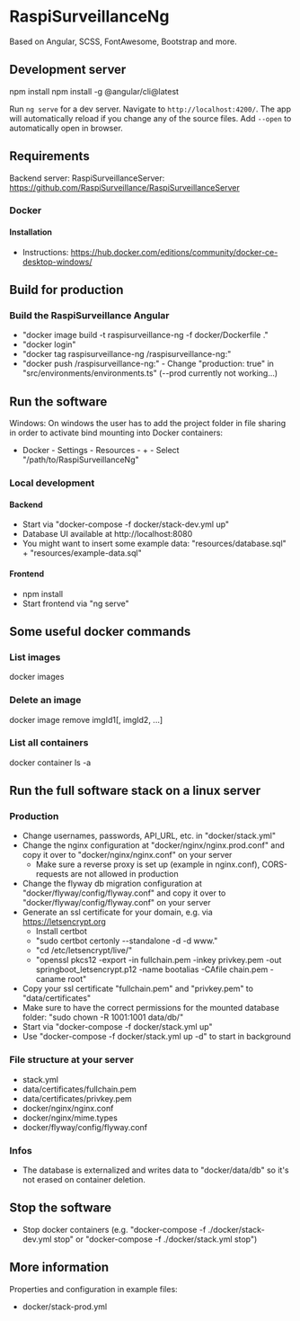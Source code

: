# RaspiSurveillanceNg

Based on Angular, SCSS, FontAwesome, Bootstrap and more.

## Development server

npm install
npm install -g @angular/cli@latest

Run `ng serve` for a dev server. Navigate to `http://localhost:4200/`. The app will automatically reload if you change any of the source files. Add `--open` to automatically open in browser.

## Requirements

Backend server: RaspiSurveillanceServer: https://github.com/RaspiSurveillance/RaspiSurveillanceServer

### Docker

#### Installation

- Instructions: https://hub.docker.com/editions/community/docker-ce-desktop-windows/

## Build for production

### Build the RaspiSurveillance Angular

- "docker image build -t raspisurveillance-ng -f docker/Dockerfile ."
- "docker login"
- "docker tag raspisurveillance-ng <dockerName>/raspisurveillance-ng:<version>"
- "docker push <dockerName>/raspisurveillance-ng:<version>"
- Change "production: true" in "src/environments/environments.ts" (--prod currently not working...)

## Run the software

Windows: On windows the user has to add the project folder in file sharing in order to activate bind mounting into Docker containers:

- Docker - Settings - Resources - + - Select "/path/to/RaspiSurveillanceNg"

### Local development

#### Backend

- Start via "docker-compose -f docker/stack-dev.yml up"
- Database UI available at http://localhost:8080
- You might want to insert some example data: "resources/database.sql" + "resources/example-data.sql"

#### Frontend

- npm install
- Start frontend via "ng serve"

## Some useful docker commands

### List images

docker images

### Delete an image

docker image remove imgId1[, imgId2, ...]

### List all containers

docker container ls -a

## Run the full software stack on a linux server

### Production

- Change usernames, passwords, API_URL, etc. in "docker/stack.yml"
- Change the nginx configuration at "docker/nginx/nginx.prod.conf" and copy it over to "docker/nginx/nginx.conf" on your server
    - Make sure a reverse proxy is set up (example in nginx.conf), CORS-requests are not allowed in production
- Change the flyway db migration configuration at "docker/flyway/config/flyway.conf" and copy it over to "docker/flyway/config/flyway.conf" on your server
- Generate an ssl certificate for your domain, e.g. via https://letsencrypt.org
    - Install certbot
    - "sudo certbot certonly --standalone -d <yourDomain> -d www.<yourDomain>"
    - "cd /etc/letsencrypt/live/<yourDomain>"
    - "openssl pkcs12 -export -in fullchain.pem -inkey privkey.pem -out springboot_letsencrypt.p12 -name bootalias -CAfile chain.pem -caname root"
- Copy your ssl certificate "fullchain.pem" and "privkey.pem" to "data/certificates"
- Make sure to have the correct permissions for the mounted database folder: "sudo chown -R 1001:1001 data/db/"
- Start via "docker-compose -f docker/stack.yml up"
- Use "docker-compose -f docker/stack.yml up -d" to start in background

### File structure at your server

- stack.yml
- data/certificates/fullchain.pem
- data/certificates/privkey.pem
- docker/nginx/nginx.conf
- docker/nginx/mime.types
- docker/flyway/config/flyway.conf

### Infos

- The database is externalized and writes data to "docker/data/db" so it's not erased on container deletion.

## Stop the software

- Stop docker containers (e.g. "docker-compose -f ./docker/stack-dev.yml stop" or "docker-compose -f ./docker/stack.yml stop")

## More information

Properties and configuration in example files:

* docker/stack-prod.yml
